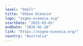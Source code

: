 ```yaml
---
level: "Small"
title: "OSGeo Oceania"
logo: "osgeo-oceania.svg"
startDate: "2025-03-01"
endDate: "2026-02-28"
link: "https://osgeo-oceania.org/"
country: "Australia"
---
```

